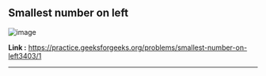 ## Smallest number on left 

![image](https://user-images.githubusercontent.com/23376002/191055850-048034e7-e2e5-46d5-80fd-36a91e9b8749.png)


**Link :** https://practice.geeksforgeeks.org/problems/smallest-number-on-left3403/1


-------------------------------------------------------------------------------------------------------------------------------------------------------



